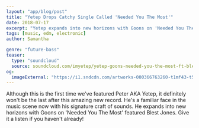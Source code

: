 ```yaml
---
layout: "app/blog/post"
title: "Yetep Drops Catchy Single Called 'Needed You The Most'"
date: 2018-07-17
excerpt: "Yetep expands into new horizons with Goons on 'Needed You The Most' featured Blest Jones. Give it a listen if you haven't already!"
tags: [music, edm, electronic]
author: Samantha

genre: "future-bass"
teaser:
  type: "soundcloud"
  source: soundcloud.com/imyetep/yetep-goons-needed-you-the-most-ft-blest-jones
og:
  imageExternal: "https://i1.sndcdn.com/artworks-000366763260-t1mf43-t500x500.jpg"
---
```

Although this is the first time we've featured Peter AKA Yetep, it definitely won't be the last after this amazing new record. He's a familiar face in the music scene now with his signature craft of sounds. He expands into new horizons with Goons on 'Needed You The Most' featured Blest Jones. Give it a listen if you haven't already!
